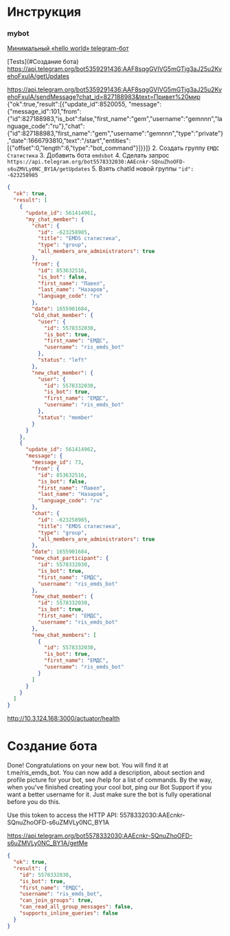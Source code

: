 
# Инструкция

### mybot

[Минимальный «hello world» telegram-бот](https://habr.com/ru/post/306222/)

[Tests](#Создание бота)
https://api.telegram.org/bot5359291436:AAF8sqgGVIVG5mGTjg3aJ25u2KvehoFxuIA/getUpdates

https://api.telegram.org/bot5359291436:AAF8sqgGVIVG5mGTjg3aJ25u2KvehoFxuIA/sendMessage?chat_id=827188983&text=Привет%20мир
{"ok":true,"result":[{"update_id":8520055,
"message":{"message_id":101,"from":{"id":827188983,"is_bot":false,"first_name":"gem","username":"gemnnn","language_code":"ru"},"chat":{"id":827188983,"first_name":"gem","username":"gemnnn","type":"private"},"date":1666793810,"text":"/start","entities":[{"offset":0,"length":6,"type":"bot_command"}]}}]}
2. Создать группу `ЕМДС Статистика`
3. Добавить бота `emdsbot`
4. Сделать запрос `https://api.telegram.org/bot5578332030:AAEcnkr-SQnuZhoOFD-s6uZMVLy0NC_BY1A/getUpdates`
5. Взять chatId новой группы `"id": -623258985`

```json
{
  "ok": true,
  "result": [
    {
      "update_id": 561414961,
      "my_chat_member": {
        "chat": {
          "id": -623258985,
          "title": "EMDS статистика",
          "type": "group",
          "all_members_are_administrators": true
        },
        "from": {
          "id": 853632516,
          "is_bot": false,
          "first_name": "Павел",
          "last_name": "Назаров",
          "language_code": "ru"
        },
        "date": 1655901684,
        "old_chat_member": {
          "user": {
            "id": 5578332030,
            "is_bot": true,
            "first_name": "ЕМДС",
            "username": "ris_emds_bot"
          },
          "status": "left"
        },
        "new_chat_member": {
          "user": {
            "id": 5578332030,
            "is_bot": true,
            "first_name": "ЕМДС",
            "username": "ris_emds_bot"
          },
          "status": "member"
        }
      }
    },
    {
      "update_id": 561414962,
      "message": {
        "message_id": 73,
        "from": {
          "id": 853632516,
          "is_bot": false,
          "first_name": "Павел",
          "last_name": "Назаров",
          "language_code": "ru"
        },
        "chat": {
          "id": -623258985,
          "title": "EMDS статистика",
          "type": "group",
          "all_members_are_administrators": true
        },
        "date": 1655901684,
        "new_chat_participant": {
          "id": 5578332030,
          "is_bot": true,
          "first_name": "ЕМДС",
          "username": "ris_emds_bot"
        },
        "new_chat_member": {
          "id": 5578332030,
          "is_bot": true,
          "first_name": "ЕМДС",
          "username": "ris_emds_bot"
        },
        "new_chat_members": [
          {
            "id": 5578332030,
            "is_bot": true,
            "first_name": "ЕМДС",
            "username": "ris_emds_bot"
          }
        ]
      }
    }
  ]
}
```

http://10.3.124.168:3000/actuator/health

# Создание бота

Done! Congratulations on your new bot. You will find it at t.me/ris_emds_bot.
You can now add a description, about section and profile picture for your bot,
see /help for a list of commands.
By the way, when you've finished creating your cool bot,
ping our Bot Support if you want a better username for it.
Just make sure the bot is fully operational before you do this.

Use this token to access the HTTP API:
5578332030:AAEcnkr-SQnuZhoOFD-s6uZMVLy0NC_BY1A

https://api.telegram.org/bot5578332030:AAEcnkr-SQnuZhoOFD-s6uZMVLy0NC_BY1A/getMe

```json
{
  "ok": true,
  "result": {
    "id": 5578332030,
    "is_bot": true,
    "first_name": "ЕМДС",
    "username": "ris_emds_bot",
    "can_join_groups": true,
    "can_read_all_group_messages": false,
    "supports_inline_queries": false
  }
}
```
